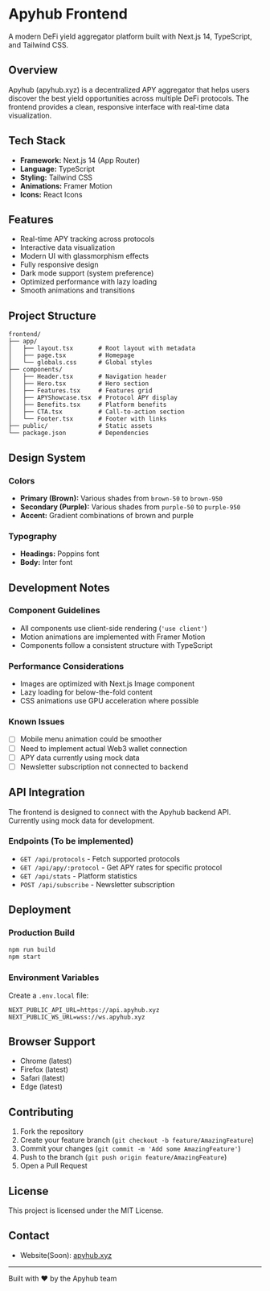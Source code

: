 # Apyhub Frontend

A modern DeFi yield aggregator platform built with Next.js 14, TypeScript, and Tailwind CSS.

## Overview

Apyhub (apyhub.xyz) is a decentralized APY aggregator that helps users discover the best yield opportunities across multiple DeFi protocols. The frontend provides a clean, responsive interface with real-time data visualization.

## Tech Stack

- **Framework:** Next.js 14 (App Router)
- **Language:** TypeScript
- **Styling:** Tailwind CSS
- **Animations:** Framer Motion
- **Icons:** React Icons

## Features

-  Real-time APY tracking across protocols
-  Interactive data visualization
-  Modern UI with glassmorphism effects
-  Fully responsive design
-  Dark mode support (system preference)
-  Optimized performance with lazy loading
-  Smooth animations and transitions

## Project Structure

```
frontend/
├── app/
│   ├── layout.tsx       # Root layout with metadata
│   ├── page.tsx         # Homepage
│   └── globals.css      # Global styles
├── components/
│   ├── Header.tsx       # Navigation header
│   ├── Hero.tsx         # Hero section
│   ├── Features.tsx     # Features grid
│   ├── APYShowcase.tsx  # Protocol APY display
│   ├── Benefits.tsx     # Platform benefits
│   ├── CTA.tsx          # Call-to-action section
│   └── Footer.tsx       # Footer with links
├── public/              # Static assets
└── package.json         # Dependencies
```

## Design System

### Colors

- **Primary (Brown):** Various shades from `brown-50` to `brown-950`
- **Secondary (Purple):** Various shades from `purple-50` to `purple-950`
- **Accent:** Gradient combinations of brown and purple

### Typography

- **Headings:** Poppins font
- **Body:** Inter font

## Development Notes

### Component Guidelines

- All components use client-side rendering (`'use client'`)
- Motion animations are implemented with Framer Motion
- Components follow a consistent structure with TypeScript

### Performance Considerations

- Images are optimized with Next.js Image component
- Lazy loading for below-the-fold content
- CSS animations use GPU acceleration where possible

### Known Issues

- [ ] Mobile menu animation could be smoother
- [ ] Need to implement actual Web3 wallet connection
- [ ] APY data currently using mock data
- [ ] Newsletter subscription not connected to backend

## API Integration

The frontend is designed to connect with the Apyhub backend API. Currently using mock data for development.

### Endpoints (To be implemented)

- `GET /api/protocols` - Fetch supported protocols
- `GET /api/apy/:protocol` - Get APY rates for specific protocol
- `GET /api/stats` - Platform statistics
- `POST /api/subscribe` - Newsletter subscription

## Deployment

### Production Build

```bash
npm run build
npm start
```

### Environment Variables

Create a `.env.local` file:

```env
NEXT_PUBLIC_API_URL=https://api.apyhub.xyz
NEXT_PUBLIC_WS_URL=wss://ws.apyhub.xyz
```

## Browser Support

- Chrome (latest)
- Firefox (latest)
- Safari (latest)
- Edge (latest)

## Contributing

1. Fork the repository
2. Create your feature branch (`git checkout -b feature/AmazingFeature`)
3. Commit your changes (`git commit -m 'Add some AmazingFeature'`)
4. Push to the branch (`git push origin feature/AmazingFeature`)
5. Open a Pull Request

## License

This project is licensed under the MIT License.

## Contact

- Website(Soon): [apyhub.xyz](https://apyhub.xyz)

---

Built with ❤️ by the Apyhub team